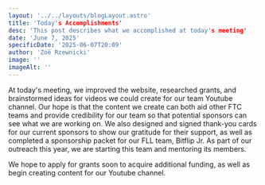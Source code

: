 ```yaml
---
layout: '../../layouts/blogLayout.astro'
title: 'Today's Accomplishments'
desc: 'This post describes what we accomplished at today's meeting'
date: 'June 7, 2025'
specificDate: '2025-06-07T20:09'
author: 'Zoë Rzewnicki'
image: ''
imageAlt: ''
---
```


At today's meeting, we improved the website, researched grants, and brainstormed ideas for videos we could create for our team Youtube channel. Our hope is that the content we create can both aid other FTC teams and provide credibility for our team so that potential sponsors can see what we are working on. We also designed and signed thank-you cards for our current sponsors to show our gratitude for their support, as well as completed a sponsorship packet for our FLL team, Bitflip Jr. As part of our outreach this year, we are starting this team and mentoring its members. 

We hope to apply for grants soon to acquire additional funding, as well as begin creating content for our Youtube channel.
